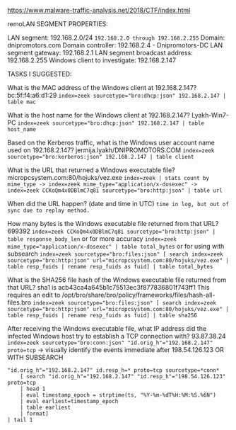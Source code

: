 https://www.malware-traffic-analysis.net/2018/CTF/index.html


remoLAN SEGMENT PROPERTIES:

LAN segment: 192.168.2.0/24 ```192.168.2.0 through 192.168.2.255```
Domain: dnipromotors.com
Domain controller: 192.168.2.4 - Dnipromotors-DC
LAN segment gateway: 192.168.2.1
LAN segment broadcast address: 192.168.2.255
Windows client to investigate: 192.168.2.147

TASKS I SUGGESTED:

What is the MAC address of the Windows client at 192.168.2.147? bc:5f:f4:a6:d1:29 
```index=zeek sourcetype="bro:dhcp:json" 192.168.2.147 | table mac```

What is the host name for the Windows client at 192.168.2.147? Lyakh-Win7-PC 
```index=zeek sourcetype="bro:dhcp:json" 192.168.2.147 | table host_name```

Based on the Kerberos traffic, what is the Windows user account name used on 192.168.2.147? 
jermija.lyakh/DNIPROMOTORS.COM 
```index=zeek sourcetype="bro:kerberos:json" 192.168.2.147 | table client```

What is the URL that returned a Windows executable file?  
micropcsystem.com:80/hojuks/vez.exe 
```index=zeek | stats count by mime_type -> index=zeek mime_type="application/x-dosexec" -> index=zeek CCKoQm4x0DBlmC7q8i sourcetype="bro:http:json" | table url```

When did the URL happen? (date and time in UTC) 
```time in log, but out of sync due to replay method.```

How many bytes is the Windows executable file returned from that URL? 
699392 
```index=zeek CCKoQm4x0DBlmC7q8i sourcetype="bro:http:json" | table response_body_len``` 
or for more accuracy 
```index=zeek mime_type="application/x-dosexec" | table total_bytes``` 
or for using with subsearch 
```index=zeek sourcetype="bro:files:json" [ search index=zeek sourcetype="bro:http:json" url="micropcsystem.com:80/hojuks/vez.exe" | table resp_fuids | rename resp_fuids as fuid] | table total_bytes```

What is the SHA256 file hash of the Windows executable file returned from that URL? sha1 is acb43ca4a645b1c75513ec3f877836801f743ff1
This requires an edit to /opt/bro/share/bro/policy/frameworks/files/hash-all-files.bro
```index=zeek sourcetype="bro:files:json" [ search index=zeek sourcetype="bro:http:json" url="micropcsystem.com:80/hojuks/vez.exe" | table resp_fuids | rename resp_fuids as fuid] | table sha256```

After receiving the Windows executable file, what IP address did the infected Windows host try to establish a TCP connection with? 93.87.38.24
```index=zeek sourcetype="bro:conn:json" "id.orig_h"="192.168.2.147" proto=tcp``` -> visually identify the events immediate after 198.54.126.123
OR WITH SUBSEARCH
```
"id.orig_h"="192.168.2.147" id.resp_h=* proto=tcp sourcetype=*conn* 
    [ search "id.orig_h"="192.168.2.147" "id.resp_h"="198.54.126.123" proto=tcp 
    | head 1
    | eval timestamp_epoch = strptime(ts, "%Y-%m-%dT%H:%M:%S.%6N") 
    | eval earliest=timestamp_epoch 
    | table earliest 
    | format] 
| tail 1
```
